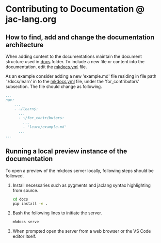 # Contributing to Documentation @ jac-lang.org

## How to find, add and change the documentation architecture

When adding content to the documentations maintain the document structure used in [docs](./docs/) folder. To include a new file or content into the documentation, edit the [mkdocs.yml](./mkdocs.yml) file.

As an example consider adding a new 'example.md' file residing in file path './docs/learn' in to the [mkdocs.yml](./mkdocs.yml) file, under the 'for_contributors' subsection. The file should change as following.

```yaml
...
nav:
    ...
    - ~/learn$:
      ...
      - ~/for_contributors:
        ...
        - 'learn/example.md'
      ...
...
```

## Running a local preview instance of the documentation

To open a preview of the mkdocs server locally, following steps should be followed.

1. Install necessaries such as pygments and jaclang syntax highlighting from source.

    ```bash
    cd docs
    pip install -e .
    ```

2. Bash the following lines to initiate the server.

    ```bash
    mkdocs serve
    ```

3. When prompted open the server from a web browser or the VS Code editor itself.

